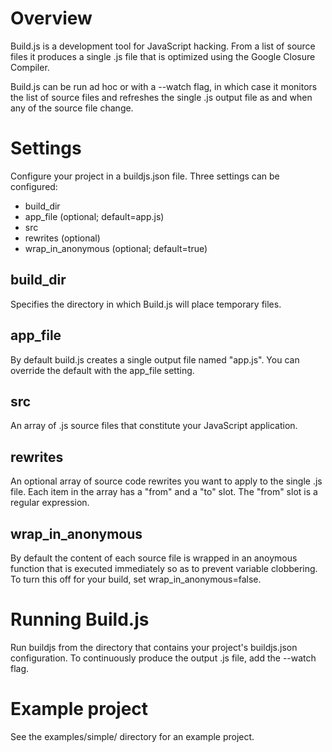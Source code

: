 Overview
========
Build.js is a development tool for JavaScript hacking. From a list of source files it produces a single .js file that is optimized using the Google Closure Compiler.

Build.js can be run ad hoc or with a --watch flag, in which case it monitors the list of source files and refreshes the single .js output file as and when any of the source file change.



Settings
=============
Configure your project in a buildjs.json file. Three settings can be configured:
- build_dir
- app_file (optional; default=app.js)
- src
- rewrites (optional)
- wrap_in_anonymous (optional; default=true)

build_dir
---------
Specifies the directory in which Build.js will place temporary files.


app_file
--------
By default build.js creates a single output file named "app.js". You can override the default with the app_file setting.


src
---
An array of .js source files that constitute your JavaScript application.


rewrites
--------
An optional array of source code rewrites you want to apply to the single .js file.
Each item in the array has a "from" and a "to" slot. The "from" slot is a regular expression.

wrap_in_anonymous
-----------------
By default the content of each source file is wrapped in an anoymous function that is executed immediately so as to prevent variable clobbering. To turn this off for your build, set wrap_in_anonymous=false.


Running Build.js
================
Run buildjs from the directory that contains your project's buildjs.json configuration.
To continuously produce the output .js file, add the --watch flag.


Example project
===============
See the examples/simple/ directory for an example project. 




